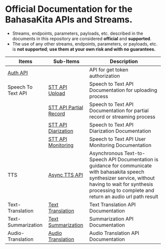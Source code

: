 # Official Documentation for the BahasaKita APIs and Streams.

* Streams, endpoints, parameters, payloads, etc. described in the documents in this repository are considered **official** and **supported**.
* The use of any other streams, endpoints, parameters, or payloads, etc. is **not supported**; **use them at your own risk and with no guarantees.**


Items       | Sub-Items | Description |
------------        |------------ | ------------ |
[Auth API](./docs/Auth-API.md)       | | API for get token authorization |
 Speech To Text API       |[STT API Upload](./docs/STT-API-Upload-Transcription.md) | Speech to Text API Documentation for uploading process |
 |      |[STT API Partial Record](./docs/STT-API-Partial-Record.md) | Speech to Text API Documentation for partial record or streaming process |
 |      |[STT API Diarization](./docs/STT-API-Upload-Diarization.md) | Speech to Text API Diarization Documentation |
 |      |[STT API Monitoring](./docs/STT-API-Monitoring.md) | Speech to Text API User Monitoring Documentation |
 TTS      |[Async TTS API](./docs/TTS-API-Async.md) | Asynchronous Text-to-Speech API Documentation is guidance for communicate with bahasakita speech synthesizer service, without having to wait for synthesis processing to complete and return an audio url path result |
 Text-Translation   |[Text Translation](./docs/Text-Translation-API.md) | Text Translation API Documentation |
 Text-Summarization |[Text Summarization](./docs/Text-Summarization.md) | Summarization API Documentation |
 Audio-Translation |[Audio Translation](./docs/Audio-Translation.md) | Audio Translation API Documentation |
